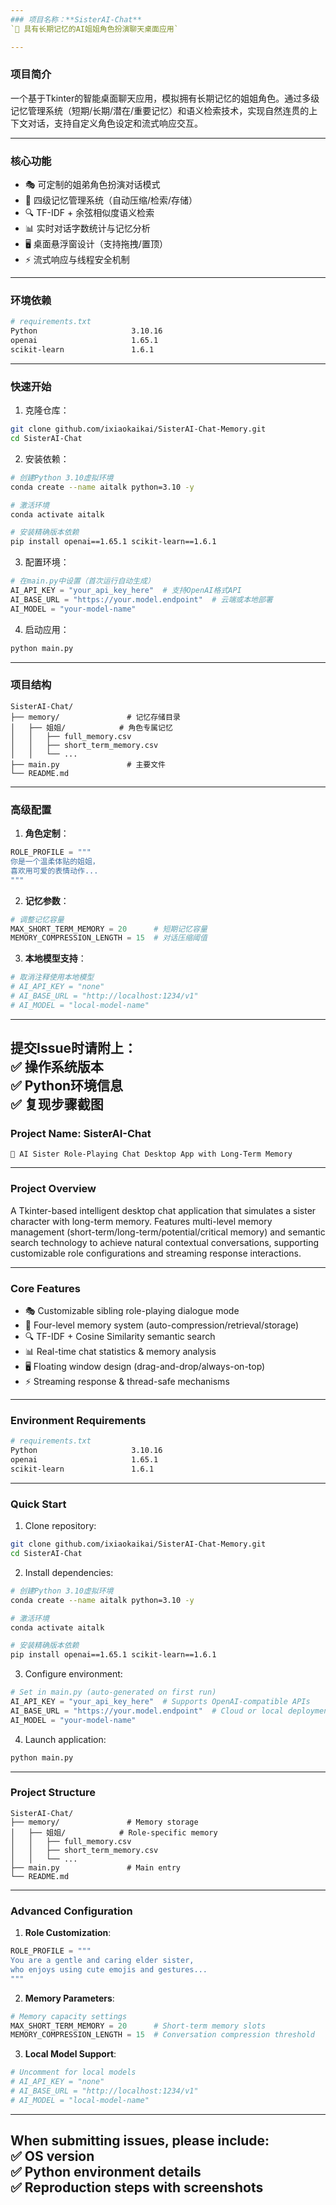 ```yaml
---
### 项目名称：**SisterAI-Chat**  
`🤖 具有长期记忆的AI姐姐角色扮演聊天桌面应用`

---
```

### 项目简介
一个基于Tkinter的智能桌面聊天应用，模拟拥有长期记忆的姐姐角色。通过多级记忆管理系统（短期/长期/潜在/重要记忆）和语义检索技术，实现自然连贯的上下文对话，支持自定义角色设定和流式响应交互。

---
### 核心功能
- 🎭 可定制的姐弟角色扮演对话模式
- 🧠 四级记忆管理系统（自动压缩/检索/存储）
- 🔍 TF-IDF + 余弦相似度语义检索
- 📊 实时对话字数统计与记忆分析
- 🖥️ 桌面悬浮窗设计（支持拖拽/置顶）
- ⚡ 流式响应与线程安全机制

---
### 环境依赖
```bash
# requirements.txt
Python                     3.10.16
openai                     1.65.1
scikit-learn               1.6.1
```

---
### 快速开始
1. 克隆仓库：
```bash
git clone github.com/ixiaokaikai/SisterAI-Chat-Memory.git
cd SisterAI-Chat
```

2. 安装依赖：
```bash  
# 创建Python 3.10虚拟环境  
conda create --name aitalk python=3.10 -y  

# 激活环境  
conda activate aitalk  

# 安装精确版本依赖  
pip install openai==1.65.1 scikit-learn==1.6.1  
```  

3. 配置环境：
```python
# 在main.py中设置（首次运行自动生成）
AI_API_KEY = "your_api_key_here"  # 支持OpenAI格式API
AI_BASE_URL = "https://your.model.endpoint"  # 云端或本地部署
AI_MODEL = "your-model-name"
```

4. 启动应用：
```bash
python main.py
```

---
### 项目结构
```
SisterAI-Chat/
├── memory/               # 记忆存储目录
│   ├── 姐姐/            # 角色专属记忆
│   │   ├── full_memory.csv
│   │   ├── short_term_memory.csv
│   │   └── ...
├── main.py               # 主要文件
└── README.md
```

---
### 高级配置
1. **角色定制**：
```python
ROLE_PROFILE = """
你是一个温柔体贴的姐姐，
喜欢用可爱的表情动作...
"""
```

2. **记忆参数**：
```python
# 调整记忆容量
MAX_SHORT_TERM_MEMORY = 20      # 短期记忆容量
MEMORY_COMPRESSION_LENGTH = 15  # 对话压缩阈值
```

3. **本地模型支持**：
```python
# 取消注释使用本地模型
# AI_API_KEY = "none"
# AI_BASE_URL = "http://localhost:1234/v1"
# AI_MODEL = "local-model-name"
```

---
提交Issue时请附上：  
✅ 操作系统版本  
✅ Python环境信息  
✅ 复现步骤截图
---



### Project Name: **SisterAI-Chat**  
`🤖 AI Sister Role-Playing Chat Desktop App with Long-Term Memory`

---

### Project Overview  
A Tkinter-based intelligent desktop chat application that simulates a sister character with long-term memory. Features multi-level memory management (short-term/long-term/potential/critical memory) and semantic search technology to achieve natural contextual conversations, supporting customizable role configurations and streaming response interactions.

---

### Core Features  
- 🎭 Customizable sibling role-playing dialogue mode  
- 🧠 Four-level memory system (auto-compression/retrieval/storage)  
- 🔍 TF-IDF + Cosine Similarity semantic search  
- 📊 Real-time chat statistics & memory analysis  
- 🖥️ Floating window design (drag-and-drop/always-on-top)  
- ⚡ Streaming response & thread-safe mechanisms  

---

### Environment Requirements  
```bash
# requirements.txt  
Python                     3.10.16  
openai                     1.65.1  
scikit-learn               1.6.1  
```

---

### Quick Start  
1. Clone repository:  
```bash  
git clone github.com/ixiaokaikai/SisterAI-Chat-Memory.git  
cd SisterAI-Chat  
```  

2. Install dependencies:  
```bash  
# 创建Python 3.10虚拟环境  
conda create --name aitalk python=3.10 -y  

# 激活环境  
conda activate aitalk  

# 安装精确版本依赖  
pip install openai==1.65.1 scikit-learn==1.6.1  
```  

3. Configure environment:  
```python  
# Set in main.py (auto-generated on first run)  
AI_API_KEY = "your_api_key_here"  # Supports OpenAI-compatible APIs  
AI_BASE_URL = "https://your.model.endpoint"  # Cloud or local deployment  
AI_MODEL = "your-model-name"  
```  

4. Launch application:  
```bash  
python main.py  
```  

---

### Project Structure  
```
SisterAI-Chat/  
├── memory/               # Memory storage  
│   ├── 姐姐/            # Role-specific memory  
│   │   ├── full_memory.csv  
│   │   ├── short_term_memory.csv  
│   │   └── ...  
├── main.py               # Main entry  
└── README.md  
```

---

### Advanced Configuration  
1. **Role Customization**:  
```python  
ROLE_PROFILE = """  
You are a gentle and caring elder sister,  
who enjoys using cute emojis and gestures...  
"""  
```  

2. **Memory Parameters**:  
```python  
# Memory capacity settings  
MAX_SHORT_TERM_MEMORY = 20      # Short-term memory slots  
MEMORY_COMPRESSION_LENGTH = 15  # Conversation compression threshold  
```  

3. **Local Model Support**:  
```python  
# Uncomment for local models  
# AI_API_KEY = "none"  
# AI_BASE_URL = "http://localhost:1234/v1"  
# AI_MODEL = "local-model-name"  
```  

---  
When submitting issues, please include:  
✅ OS version  
✅ Python environment details  
✅ Reproduction steps with screenshots  
---

